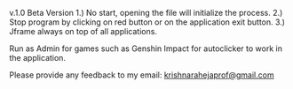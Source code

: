 v.1.0 Beta Version 
1.) No start, opening the file will initialize the process. 
2.) Stop program by clicking on red button or on the application exit button.
3.) Jframe always on top of all applications.

Run as Admin for games such as Genshin Impact for autoclicker to work in the application.

Please provide any feedback to my email: krishnarahejaprof@gmail.com
